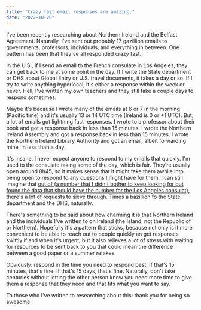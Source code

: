 ```yaml
---
title: "Crazy fast email responses are amazing."
date: "2022-10-20"
---
```


I've been recently researching about Northern Ireland and the Belfast Agreement. Naturally, I've sent out probably 17 gazillion emails to governments, professors, individuals, and everything in between. One pattern has been that they've all responded crazy fast.

In the U.S., if I send an email to the French consulate in Los Angeles, they can get back to me at some point in the day. If I write the State department or DHS about Global Entry or U.S. travel documents, it takes a day or so. If I try to write anything hyperlocal, it's either a response within the week or never. Hell, I've written my own teachers and they still take a couple days to respond sometimes.

Maybe it's because I wrote many of the emails at 6 or 7 in the morning (Pacific time) and it's usually 13 or 14 UTC time (Ireland is 0 or +1 UTC). But, a lot of emails got lightning fast responses. I wrote to a professor about their book and got a response back in less than 15 minutes. I wrote the Northern Ireland Assembly and got a response back in less than 15 minutes. I wrote the Northern Ireland Library Authority and got an email, albeit forwarding mine, in less than a day.

It's insane. I never expect anyone to respond to my emails that quickly. I'm used to the consulate taking some of the day, which is fair. They're usually open around 8h45, so it makes sense that it might take them awhile into being open to respond to any questions I might have for them. I can still imagine that [out of (a number that I didn't bother to keep looking for but found the data that should have the number for the Los Angeles consulat)](https://www.data.gouv.fr/en/datasets/donnees-brutes-pour-creation-de-statistiques-sur-le-registre-des-francais-etablis-hors-de-france-et-sur-letat-civil-consulaire-de-2013-a-2016/), there's a lot of requests to sieve through. Times a bazillion fo the State department and the DHS, naturally.

There's something to be said about how charming it is that Northern Ireland and the individuals I've written to on Ireland (the Island, not the Republic of or Northern). Hopefully it's a pattern that sticks, because not only is it more convenient to be able to reach out to people quickly an get responses swiftly if and when it's urgent, but it also relieves a lot of stress with waiting for resources to be sent back to you that could mean the difference between a good paper or a summer retakes.

Obviously: respond in the time you need to respond best. If that's 15 minutes, that's fine. If that's 15 days, that's fine. Naturally, don't take centuries without letting the other person know you need more time to give them a response that they need and that fits what you want to say.

To those who I've written to researching about this: thank you for being so awesome.
